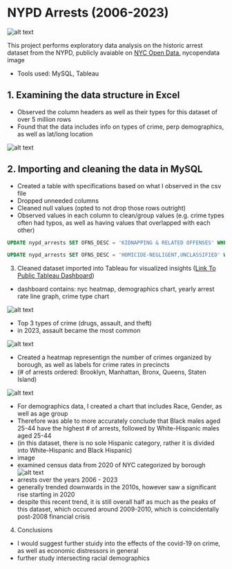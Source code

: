 # NYPD Arrests (2006-2023)
![alt text](link_to_image)

This project performs exploratory data analysis on the historic arrest dataset from the NYPD, publicly avaiable on [NYC Open Data.](https://data.cityofnewyork.us/Public-Safety/NYPD-Arrests-Data-Historic-/8h9b-rp9u/about_data)
nycopendata image
- Tools used: MySQL, Tableau

## 1. Examining the data structure in Excel
- Observed the column headers as well as their types for this dataset of over 5 million rows
- Found that the data includes info on types of crime, perp demographics, as well as lat/long location

![alt text](link_to_image)

## 2. Importing and cleaning the data in MySQL
- Created a table with specifications based on what I observed in the csv file
- Dropped unneeded columns
- Cleaned null values (opted to not drop those rows outright)
- Observed values in each column to clean/group values (e.g. crime types often had typos, as well as having values that overlapped with each other)
```SQL
UPDATE nypd_arrests SET OFNS_DESC = 'KIDNAPPING & RELATED OFFENSES' WHERE OFNS_DESC = 'KIDNAPPING' OR OFNS_DESC = 'KIDNAPPING AND RELATED OFFENSES';

UPDATE nypd_arrests SET OFNS_DESC = 'HOMICIDE-NEGLIGENT,UNCLASSIFIED' WHERE OFNS_DESC = 'HOMICIDE-NEGLIGENT,UNCLASSIFIE';
```


3. Cleaned dataset imported into Tableau for visualized insights ([Link To Public Tableau Dashboard](https://public.tableau.com/app/profile/kenny.jeong/viz/NYPDHistoricArrests/NYPDArrestDashboard))
- dashboard contains: nyc heatmap, demographics chart, yearly arrest rate line graph, crime type chart

![alt text](link_to_image)
- Top 3 types of crime (drugs, assault, and theft)
- in 2023, assault became the most common


![alt text](link_to_image)
- Created a heatmap representign the number of crimes organized by borough, as well as labels for crime rates in precincts
- (# of arrests ordered: Brooklyn, Manhattan, Bronx, Queens, Staten Island)

![alt text](link_to_image)
- For demographics data, I created a chart that includes Race, Gender, as well as age group
- Therefore was able to more accurately conclude that Black males aged 25-44 have the highest # of arrests, followed by White-Hispanic males aged 25-44
- (in this dataset, there is no sole Hispanic category, rather it is divided into White-Hispanic and Black Hispanic)
- image
- examined census data from 2020 of NYC categorized by borough
![alt text](link_to_image)
- arrests over the years 2006 - 2023
- generally trended downwards in the 2010s, however saw a significant rise starting in 2020
- despite this recent trend, it is still overall half as much as the peaks of this dataset, which occured around 2009-2010, which is coincidentally post-2008 financial crisis

4. Conclusions
- I would suggest further stuidy into the effects of the covid-19 on crime, as well as economic distressors in general
- further study intersecting racial demographics
